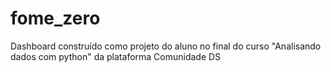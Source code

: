 # fome_zero
Dashboard construído como projeto do aluno no final do curso "Analisando dados com python" da plataforma Comunidade DS
